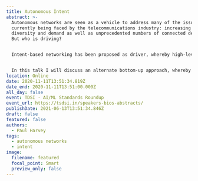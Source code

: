 ```yaml
---
title: Autonomous Intent
abstract: >-
  Autonomous networks are seen as a vehicle to address many of the issues
  currently being faced by the telecommunications industry: increasing service
  diversity and demand as well as unprecedented numbers of connected devices.
  But who is driving? 


  Intent-based networking has been proposed as driver, whereby high-level business policy is converted into low-level network actions automatically, however, such a process requires pre-configured mappings and a priori knowledge, limiting the ability for the ‘driver’ to autonomously respond to unknown terrain or drive different types of car. 


  In this talk I will discuss an alternate bottom-up approach, whereby the autonomous network itself can achieve human-specified intent without the need for mappings, as well as different necessary standardisations that will be required to operate such a ‘driver’.
location: Online
date: 2020-11-11T13:51:34.819Z
date_end: 2020-11-11T13:51:00.000Z
all_day: false
event: TDSI - AI/ML Standards Roundup
event_url: https://tsdsi.in/speakers-bios-abstracts/
publishDate: 2021-06-13T13:51:34.846Z
draft: false
featured: false
authors:
  - Paul Harvey
tags:
  - autonomous networks
  - intent
image:
  filename: featured
  focal_point: Smart
  preview_only: false
---
```

